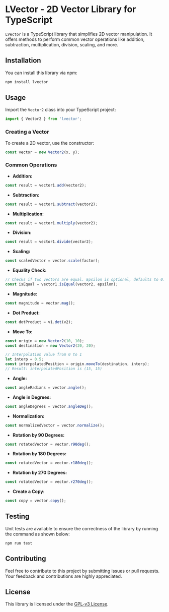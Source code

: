 # LVector - 2D Vector Library for TypeScript

`LVector` is a TypeScript library that simplifies 2D vector manipulation. It offers methods to perform common vector operations like addition, subtraction, multiplication, division, scaling, and more.

## Installation

You can install this library via npm:

```bash
npm install lvector
```

## Usage

Import the `Vector2` class into your TypeScript project:

```typescript
import { Vector2 } from 'lvector';
```

### Creating a Vector

To create a 2D vector, use the constructor:

```typescript
const vector = new Vector2(x, y);
```

### Common Operations

- **Addition:**

```typescript
const result = vector1.add(vector2);
```

- **Subtraction:**

```typescript
const result = vector1.subtract(vector2);
```

- **Multiplication:**

```typescript
const result = vector1.multiply(vector2);
```

- **Division:**

```typescript
const result = vector1.divide(vector2);
```

- **Scaling:**

```typescript
const scaledVector = vector.scale(factor);
```

- **Equality Check:**

```typescript
// Checks if two vectors are equal. Epsilon is optional, defaults to 0.001.
const isEqual = vector1.isEqual(vector2, epsilon);
```

- **Magnitude:**

```typescript
const magnitude = vector.mag();
```

- **Dot Product:**

```typescript
const dotProduct = v1.dot(v2);
```

- **Move To:**

```typescript
const origin = new Vector2(10, 10);
const destination = new Vector2(20, 20);

// Interpolation value from 0 to 1
let interp = 0.5;
const interpolatedPosition = origin.moveTo(destination, interp);
// Result: interpolatedPosition is (15, 15)
```

- **Angle:**

```typescript
const angleRadians = vector.angle();
```

- **Angle in Degrees:**

```typescript
const angleDegrees = vector.angleDeg();
```

- **Normalization:**

```typescript
const normalizedVector = vector.normalize();
```

- **Rotation by 90 Degrees:**

```typescript
const rotatedVector = vector.r90deg();
```

- **Rotation by 180 Degrees:**

```typescript
const rotatedVector = vector.r180deg();
```

- **Rotation by 270 Degrees:**

```typescript
const rotatedVector = vector.r270deg();
```

- **Create a Copy:**

```typescript
const copy = vector.copy();
```

## Testing

Unit tests are available to ensure the correctness of the library by running the command as shown below:
```shell
npm run test
```

## Contributing

Feel free to contribute to this project by submitting issues or pull requests. Your feedback and contributions are highly appreciated.

## License

This library is licensed under the [GPL-v3 License](LICENSE).